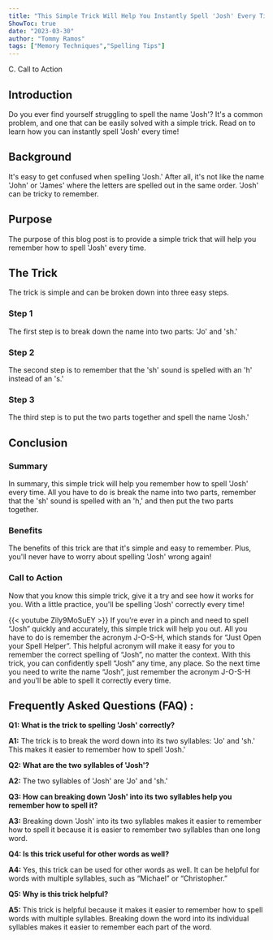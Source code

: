 ```yaml
---
title: "This Simple Trick Will Help You Instantly Spell 'Josh' Every Time!"
ShowToc: true 
date: "2023-03-30"
author: "Tommy Ramos" 
tags: ["Memory Techniques","Spelling Tips"]
---
```

C. Call to Action

## Introduction

Do you ever find yourself struggling to spell the name 'Josh'? It's a common problem, and one that can be easily solved with a simple trick. Read on to learn how you can instantly spell 'Josh' every time!

## Background

It's easy to get confused when spelling 'Josh.' After all, it's not like the name 'John' or 'James' where the letters are spelled out in the same order. 'Josh' can be tricky to remember.

## Purpose

The purpose of this blog post is to provide a simple trick that will help you remember how to spell 'Josh' every time.

## The Trick

The trick is simple and can be broken down into three easy steps.

### Step 1

The first step is to break down the name into two parts: 'Jo' and 'sh.'

### Step 2

The second step is to remember that the 'sh' sound is spelled with an 'h' instead of an 's.'

### Step 3

The third step is to put the two parts together and spell the name 'Josh.'

## Conclusion

### Summary

In summary, this simple trick will help you remember how to spell 'Josh' every time. All you have to do is break the name into two parts, remember that the 'sh' sound is spelled with an 'h,' and then put the two parts together.

### Benefits

The benefits of this trick are that it's simple and easy to remember. Plus, you'll never have to worry about spelling 'Josh' wrong again!

### Call to Action

Now that you know this simple trick, give it a try and see how it works for you. With a little practice, you'll be spelling 'Josh' correctly every time!

{{< youtube Zily9MoSuEY >}} 
If you’re ever in a pinch and need to spell “Josh” quickly and accurately, this simple trick will help you out. All you have to do is remember the acronym J-O-S-H, which stands for “Just Open your Spell Helper”. This helpful acronym will make it easy for you to remember the correct spelling of “Josh”, no matter the context. With this trick, you can confidently spell “Josh” any time, any place. So the next time you need to write the name “Josh”, just remember the acronym J-O-S-H and you’ll be able to spell it correctly every time.

## Frequently Asked Questions (FAQ) :
**Q1: What is the trick to spelling 'Josh' correctly?**

**A1:** The trick is to break the word down into its two syllables: 'Jo' and 'sh.' This makes it easier to remember how to spell 'Josh.'

**Q2: What are the two syllables of 'Josh'?**

**A2:** The two syllables of 'Josh' are 'Jo' and 'sh.'

**Q3: How can breaking down 'Josh' into its two syllables help you remember how to spell it?**

**A3:** Breaking down 'Josh' into its two syllables makes it easier to remember how to spell it because it is easier to remember two syllables than one long word.

**Q4: Is this trick useful for other words as well?**

**A4:** Yes, this trick can be used for other words as well. It can be helpful for words with multiple syllables, such as “Michael” or “Christopher.”

**Q5: Why is this trick helpful?**

**A5:** This trick is helpful because it makes it easier to remember how to spell words with multiple syllables. Breaking down the word into its individual syllables makes it easier to remember each part of the word.





